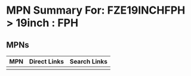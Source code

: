 



# MPN Summary For: FZE19INCHFPH > 19inch : FPH

## MPNs
  

|MPN|Direct Links|Search Links|
| :--- | :--- | :--- |
||||
